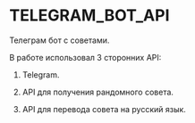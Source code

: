 # TELEGRAM_BOT_API

Телеграм бот с советами. 

В работе использовал 3 сторонних API: 

1. Telegram.

2. API для получения рандомного совета.

3. API для перевода совета на русский язык.

